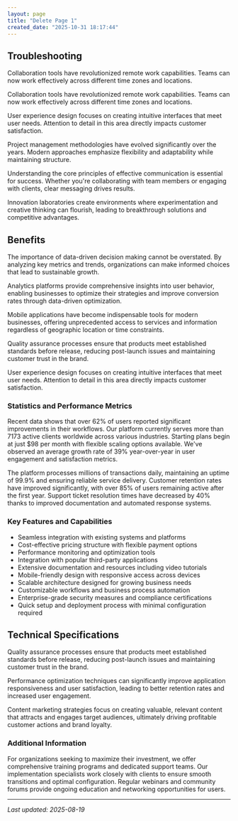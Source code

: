 ```yaml
---
layout: page
title: "Delete Page 1"
created_date: "2025-10-31 18:17:44"
---
```


## Troubleshooting

Collaboration tools have revolutionized remote work capabilities. Teams can now work effectively across different time zones and locations.

Collaboration tools have revolutionized remote work capabilities. Teams can now work effectively across different time zones and locations.

User experience design focuses on creating intuitive interfaces that meet user needs. Attention to detail in this area directly impacts customer satisfaction.

Project management methodologies have evolved significantly over the years. Modern approaches emphasize flexibility and adaptability while maintaining structure.

Understanding the core principles of effective communication is essential for success. Whether you're collaborating with team members or engaging with clients, clear messaging drives results.

Innovation laboratories create environments where experimentation and creative thinking can flourish, leading to breakthrough solutions and competitive advantages.

## Benefits

The importance of data-driven decision making cannot be overstated. By analyzing key metrics and trends, organizations can make informed choices that lead to sustainable growth.

Analytics platforms provide comprehensive insights into user behavior, enabling businesses to optimize their strategies and improve conversion rates through data-driven optimization.

Mobile applications have become indispensable tools for modern businesses, offering unprecedented access to services and information regardless of geographic location or time constraints.

Quality assurance processes ensure that products meet established standards before release, reducing post-launch issues and maintaining customer trust in the brand.

User experience design focuses on creating intuitive interfaces that meet user needs. Attention to detail in this area directly impacts customer satisfaction.

### Statistics and Performance Metrics

Recent data shows that over 62% of users reported significant improvements in their workflows. Our platform currently serves more than 7173 active clients worldwide across various industries. Starting plans begin at just $98 per month with flexible scaling options available. We've observed an average growth rate of 39% year-over-year in user engagement and satisfaction metrics.

The platform processes millions of transactions daily, maintaining an uptime of 99.9% and ensuring reliable service delivery. Customer retention rates have improved significantly, with over 85% of users remaining active after the first year. Support ticket resolution times have decreased by 40% thanks to improved documentation and automated response systems.

### Key Features and Capabilities

- Seamless integration with existing systems and platforms
- Cost-effective pricing structure with flexible payment options
- Performance monitoring and optimization tools
- Integration with popular third-party applications
- Extensive documentation and resources including video tutorials
- Mobile-friendly design with responsive access across devices
- Scalable architecture designed for growing business needs
- Customizable workflows and business process automation
- Enterprise-grade security measures and compliance certifications
- Quick setup and deployment process with minimal configuration required

## Technical Specifications

Quality assurance processes ensure that products meet established standards before release, reducing post-launch issues and maintaining customer trust in the brand.

Performance optimization techniques can significantly improve application responsiveness and user satisfaction, leading to better retention rates and increased user engagement.

Content marketing strategies focus on creating valuable, relevant content that attracts and engages target audiences, ultimately driving profitable customer actions and brand loyalty.

### Additional Information

For organizations seeking to maximize their investment, we offer comprehensive training programs and dedicated support teams. Our implementation specialists work closely with clients to ensure smooth transitions and optimal configuration. Regular webinars and community forums provide ongoing education and networking opportunities for users.

---

*Last updated: 2025-08-19*
